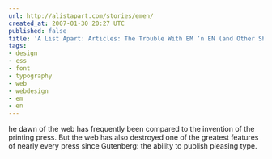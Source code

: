 ```yaml
---
url: http://alistapart.com/stories/emen/
created_at: 2007-01-30 20:27 UTC
published: false
title: 'A List Apart: Articles: The Trouble With EM ’n EN (and Other Shady Characters)'
tags:
- design
- css
- font
- typography
- web
- webdesign
- em
- en
---
```


he dawn of the web has frequently been compared to the invention of the printing press. But the web has also destroyed one of the greatest features of nearly every press since Gutenberg: the ability to publish pleasing type.
